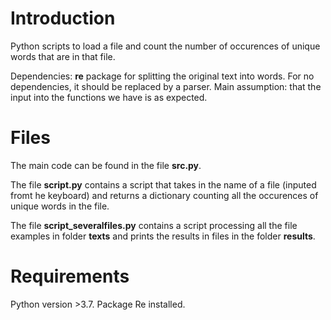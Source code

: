 # Introduction
Python scripts to load a file and count the number of occurences of unique words that are in that file.

Dependencies: **re** package for splitting the original text into words. For no dependencies, it should be replaced by a parser.
Main assumption: that the input into the functions we have is as expected.

# Files
The main code can be found in the file **src.py**.

The file **script.py** contains a script that takes in the name of a file (inputed fromt he keyboard) and returns a dictionary counting all the occurences of  unique words in the file.

The file **script_severalfiles.py** contains a script processing all the file examples in folder **texts** and prints the results in files in the folder **results**. 



# Requirements
Python version >3.7. Package Re installed.


